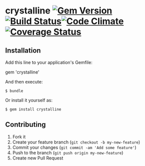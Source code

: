 # crystalline [![Gem Version](https://badge.fury.io/rb/crystalline.png)](http://badge.fury.io/rb/crystalline)[![Build Status](https://travis-ci.org/jfredett/crystalline.png?branch=master)](http://travis-ci.org/jfredett/crystalline)[![Code Climate](https://codeclimate.com/github/jfredett/crystalline.png)](https://codeclimate.com/github/jfredett/crystalline)[![Coverage Status](https://coveralls.io/repos/jfredett/crystalline/badge.png?branch=master)](https://coveralls.io/r/jfredett/crystalline)

## Installation

Add this line to your application's Gemfile:

gem 'crystalline'

And then execute:

    $ bundle

Or install it yourself as:

    $ gem install crystalline

## Contributing

1. Fork it
2. Create your feature branch (`git checkout -b my-new-feature`)
3. Commit your changes (`git commit -am 'Add some feature'`)
4. Push to the branch (`git push origin my-new-feature`)
5. Create new Pull Request
